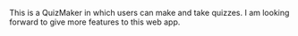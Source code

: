 This is a QuizMaker in which users can make and take quizzes. I am looking forward to give more features to this web app.